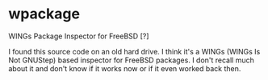 # wpackage
WINGs Package Inspector for FreeBSD [?]

I found this source code on an old hard drive.  I think it's a WINGs (WINGs Is Not GNUStep) based inspector for FreeBSD packages. I don't recall much about it and don't know if it works now or if it even worked back then.

